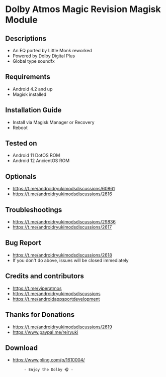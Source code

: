 # Dolby Atmos Magic Revision Magisk Module

## Descriptions
- An EQ ported by Little Monk reworked
- Powered by Dolby Digital Plus
- Global type soundfx

## Requirements
- Android 4.2 and up
- Magisk installed

## Installation Guide
- Install via Magisk Manager or Recovery
- Reboot

## Tested on
- Android 11 DotOS ROM
- Android 12 AncientOS ROM

## Optionals
- https://t.me/androidryukimodsdiscussions/60861
- https://t.me/androidryukimodsdiscussions/2616

## Troubleshootings
- https://t.me/androidryukimodsdiscussions/29836
- https://t.me/androidryukimodsdiscussions/2617

## Bug Report
- https://t.me/androidryukimodsdiscussions/2618
- If you don't do above, issues will be closed immediately

## Credits and contributors
- https://t.me/viperatmos
- https://t.me/androidryukimodsdiscussions
- https://t.me/androidappsportdevelopment

## Thanks for Donations
- https://t.me/androidryukimodsdiscussions/2619
- https://www.paypal.me/reiryuki

## Download
- https://www.pling.com/p/1610004/


           - Enjoy the Dolby 🎧 -
